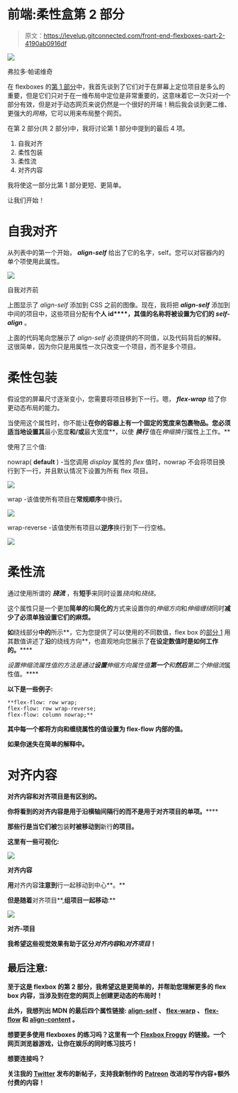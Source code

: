 # 前端:柔性盒第 2 部分

> 原文：<https://levelup.gitconnected.com/front-end-flexboxes-part-2-4190ab0916df>

![](img/370aa6717cf084d6acc040be0beb404d.png)

弗拉多·帕诺维奇

在 flexboxes 的[第 1 部分](/front-end-flexboxes-part-1-c82ad6427962)中，我首先谈到了它们对于在屏幕上定位项目是多么的重要，但是它们只对于在一维布局中定位是非常重要的，这意味着它一次只对一个部分有效，但是对于动态网页来说仍然是一个很好的开端！稍后我会谈到更二维、更强大的*网格*，它可以用来布局整个网页。

在第 2 部分(共 2 部分)中，我将讨论第 1 部分中提到的最后 4 项。

1.  自我对齐
2.  柔性包装
3.  柔性流
4.  对齐内容

我将使这一部分比第 1 部分更短、更简单。

让我们开始！

# 自我对齐

从列表中的第一个开始， ***align-self*** 给出了它的名字，self。您可以对容器内的单个项使用此属性。

![](img/8886e72dc5f8629aed2ad913af168fed.png)

自我对齐前

上图显示了 *align-self* 添加到 CSS 之前的图像。现在，我将把 ***align-self*** 添加到中间的项目中，这些项目分配有**个人 id****，其值的名称将被设置为它们的 *self-align*** 。

上面的代码笔向您展示了 *align-self* 必须提供的不同值，以及代码背后的解释。这很简单，因为你只是用属性一次只改变一个项目，而不是多个项目。

# 柔性包装

假设您的屏幕尺寸逐渐变小，您需要将项目移到下一行。嗯， ***flex-wrap*** 给了你更动态布局的能力。

当使用这个属性时，你不能让**在你的容器上有一个固定的宽度来包裹物品。您必须适当地设置其**最小宽度**和/或**最大宽度**，以使 ***换行*** 值在*伸缩换行*属性上工作。**

使用了三个值:

nowrap( **default** ) -当您调用 *display* 属性的 *flex* 值时，nowrap 不会将项目换行到下一行，并且默认情况下设置为所有 flex 项目。

![](img/29d2fb3396ab960369e975a88d1097b9.png)

wrap -该值使所有项目在**常规顺序**中换行。

![](img/4ef9ad600206ed597e17108b7937450c.png)

wrap-reverse -该值使所有项目以**逆序**换行到下一行空格。

![](img/43f4fdc23d668d3aa89ebf71a1a63ae9.png)

# 柔性流

通过使用所谓的 ***挠流*** ，有**短手**来同时设置*挠向*和*挠绕*。

这个属性只是一个更加**简单的**和**简化的**方式来设置你的*伸缩方向*和*伸缩缠绕*同时**减少了必须单独设置它们的麻烦。**

**如**绕线部分**中的**所示**，它为您提供了可以使用的不同数值，flex box 的[部分 1](/front-end-flexboxes-part-1-c82ad6427962) 用其数值讲述了**沿**的绕线方向**，也直观地向您展示了**在设定数值时是如何工作的。******

****设置*伸缩流*属性值的方法是通过**设置**伸缩方向属性值**第一个**和**然后**第二个*伸缩流*属性值。****

****以下是一些例子:****

```
**flex-flow: row wrap;
flex-flow: row wrap-reverse;
flex-flow: column nowrap;**
```

****其中每一个都将**方向**和**缠绕**属性**的值设置为 flex-flow** 内部的值。****

****如果你迷失在简单的解释中。****

# ****对齐内容****

****对齐内容和对齐项目是有区别的。****

****你将看到的**对齐内容**是用于**沿**横轴**间隔行**的**而不是用于**对齐项目**的**单项**。******

**那些行是当它们被**包装**时被移动到**新行**的项目。**

**这里有一些可视化:**

**![](img/b8d2ef95d4c634763a13e7b659ea006e.png)**

**对齐内容**

**用**对齐内容**注意到**行一起移动到中心**。**

**但是随着**对齐项目**,**组项目一起移动**:**

**![](img/884799c0aa5092a12b0e56fb07de7d54.png)**

**对齐-项目**

**我希望这些视觉效果有助于区分*对齐内容*和*对齐项目*！**

## **最后注意:**

**至于这是 flexbox 的第 2 部分，我希望这是更简单的，并帮助您理解更多的 flex box 内容，当涉及到在您的网页上创建更动态的布局时！**

**此外，我想列出 MDN 的最后四个属性链接: [align-self](https://developer.mozilla.org/en-US/docs/Web/CSS/align-self) 、 [flex-warp](https://developer.mozilla.org/en-US/docs/Web/CSS/flex-wrap) 、 [flex-flow](https://developer.mozilla.org/en-US/docs/Web/CSS/flex-flow) 和 [align-content](https://developer.mozilla.org/en-US/docs/Web/CSS/align-content) 。**

**想要更多使用 flexboxes 的练习吗？这里有一个 [Flexbox Froggy](https://flexboxfroggy.com/) 的链接。一个网页浏览器游戏，让你在娱乐的同时练习技巧！**

**想要连接吗？**

**关注我的 [Twitter](https://twitter.com/isaiahbrown2022) 发布的新帖子，支持我新制作的 [Patreon](https://www.patreon.com/devblogpost) 改进的写作内容+额外付费的内容！**